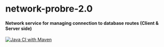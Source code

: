 # network-probre-2.0

#### Network service for managing connection to database routes (Client & Server side)

[![Java CI with Maven](https://github.com/daviddev16/network-probe-2.0/actions/workflows/maven.yml/badge.svg)](https://github.com/daviddev16/network-probe-2.0/actions/workflows/maven.yml)
